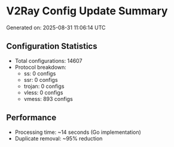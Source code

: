 # V2Ray Config Update Summary
Generated on: 2025-08-31 11:06:14 UTC

## Configuration Statistics
- Total configurations: 14607
- Protocol breakdown:
  - ss: 0 configs
  - ssr: 0 configs
  - trojan: 0 configs
  - vless: 0 configs
  - vmess: 893 configs

## Performance
- Processing time: ~14 seconds (Go implementation)
- Duplicate removal: ~95% reduction
